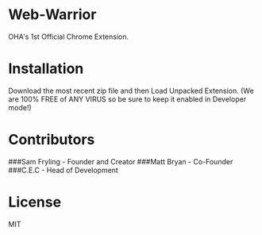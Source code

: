 # Web-Warrior
OHA's 1st Official Chrome Extension. 


# Installation

Download the most recent zip file and then Load Unpacked Extension. (We are 100% FREE of ANY VIRUS so be sure to keep it enabled in Developer mode!)

# Contributors

###Sam Fryling - Founder and Creator
###Matt Bryan - Co-Founder
###C.E.C - Head of Development 

# License

MIT
